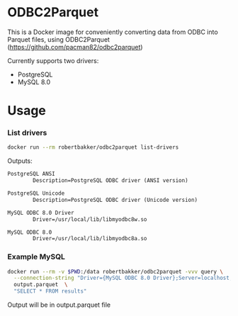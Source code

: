 # ODBC2Parquet

This is a Docker image for conveniently converting data from ODBC into Parquet files, using ODBC2Parquet (https://github.com/pacman82/odbc2parquet)

Currently supports two drivers:

* PostgreSQL
* MySQL 8.0

# Usage

### List drivers

```bash
docker run --rm robertbakker/odbc2parquet list-drivers
```
Outputs:

```txt
PostgreSQL ANSI
        Description=PostgreSQL ODBC driver (ANSI version)

PostgreSQL Unicode
        Description=PostgreSQL ODBC driver (Unicode version)

MySQL ODBC 8.0 Driver
        Driver=/usr/local/lib/libmyodbc8w.so

MySQL ODBC 8.0
        Driver=/usr/local/lib/libmyodbc8a.so
```

### Example MySQL

```bash
docker run --rm -v $PWD:/data robertbakker/odbc2parquet -vvv query \
  --connection-string "Driver={MySQL ODBC 8.0 Driver};Server=localhost;Database=db;User=root;Password=verysecret;Port=3306;Option=3;" \
  output.parquet  \
  "SELECT * FROM results"
```

Output will be in output.parquet file